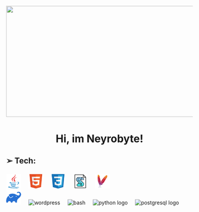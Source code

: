<br clear="both">

<div align="center">
  <img height="300" width="600" src="https://user-images.githubusercontent.com/74038190/225813708-98b745f2-7d22-48cf-9150-083f1b00d6c9.gif"  />
</div>

###

<h1 align="center">Hi, im Neyrobyte!</h1>

###

<!--<div align="center">
  <a href="https://www.youtube.com/@tehno.maniak" target="_blank">
    <img src="https://img.shields.io/static/v1?message=Youtube&logo=youtube&label=&color=FF0000&logoColor=white&labelColor=&style=for-the-badge" height="25" alt="youtube logo"  />
  </a>
</div>-->

###

<h2 align="left">➢ Tech:</h2>

###

<div align="left">
  <img src="https://github.com/Neyrobyte/neyrobyte/blob/68d7c2e8b8274413c38a322b0eed3bf3d04b824e/java.svg" height="40" alt="java"  />
  <img width="12" />
  <img src="https://github.com/Neyrobyte/neyrobyte/blob/68d7c2e8b8274413c38a322b0eed3bf3d04b824e/html.svg" height="40" alt="html"  />
  <img width="12" />
  <img src="https://github.com/Neyrobyte/neyrobyte/blob/68d7c2e8b8274413c38a322b0eed3bf3d04b824e/css.svg" height="40" alt="css"  />
  <img width="12" />
  <img src="https://github.com/Neyrobyte/neyrobyte/blob/main/vbs.png" height="40" alt="vbs"  />
  <img width="12" />
  <img src="https://github.com/Neyrobyte/neyrobyte/blob/main/maven.svg" height="40" alt="maven"  />
  <img width="12" />
  <br>
  <img src="https://github.com/Neyrobyte/neyrobyte/blob/main/gradle.svg" height="40" alt="gradle"  />
  <img width="12" />
  <img src="https://skillicons.dev/icons?i=wordpress" height="40" alt="wordpress"  />
  <img width="12" />
  <img src="https://cdn.simpleicons.org/gnubash/4EAA25" height="40" alt="bash"  />
  <img width="12" />
  <img src="https://skillicons.dev/icons?i=py" height="40" alt="python logo"  />
  <img width="12" />
  <img src="https://cdn.jsdelivr.net/npm/devicons@1.8.0/!SVG/git.svg" height="40" alt="postgresql logo"  />
</div>

###
